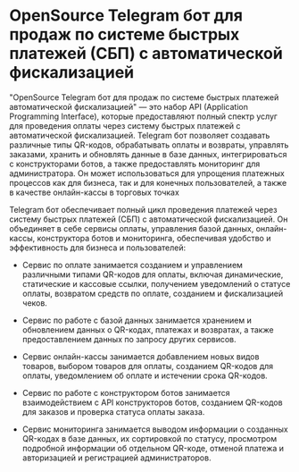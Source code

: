# OpenSource Telegram бот для продаж по системе быстрых платежей (СБП) с автоматической фискализацией

"OpenSource
Telegram
бот
для
продаж
по
системе
быстрых
платежей
автоматической фискализацией" — это набор API (Application Programming Interface), которые
предоставляют полный спектр услуг для проведения оплаты через систему быстрых платежей с
автоматической фискализацией. Telegram бот позволяет создавать различные типы QR-кодов,
обрабатывать оплаты и возвраты, управлять заказами, хранить и обновлять данные в базе данных,
интегрироваться с конструкторами ботов, а также предоставлять мониторинг для администратора.
Он может использоваться для упрощения платежных процессов как для бизнеса, так и для
конечных пользователей, а также в качестве онлайн-кассы в торговых точках


Telegram бот обеспечивает полный цикл проведения платежей через систему быстрых платежей
(СБП) с автоматической фискализацией. Он объединяет в себе сервисы оплаты, управления базой данных,
онлайн-кассы, конструктора ботов и мониторинга, обеспечивая удобство и эффективность для бизнеса и
пользователей:
- Сервис по оплате занимается созданием и управлением различными типами QR-кодов для оплаты,
включая динамические, статические и кассовые ссылки, получением уведомлений о статусе оплаты,
возвратом средств по оплате, созданием и фискализацией чеков.

- Сервис по работе с базой данных занимается хранением и обновлением данных о QR-кодах,
платежах и возвратах, а также предоставлением данных по запросу других сервисов.

- Сервис онлайн-кассы занимается добавлением новых видов товаров, выбором товаров для оплаты,
созданием QR-кодов для оплаты, уведомлением об оплате и истечении срока QR-кодов.

- Сервис по работе с конструктором ботов занимается взаимодействием с API конструкторов ботов,
созданием QR-кодов для заказов и проверка статуса оплаты заказа.

- Сервис мониторинга занимается выводом информации о созданных QR-кодах в базе данных, их
сортировкой по статусу, просмотром подробной информации об отдельном QR-коде, отменой платежа и
авторизацией и регистрацией администраторов.

